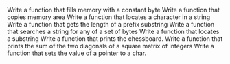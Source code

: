 Write a function that fills memory with a constant byte
Write a function that copies memory area
Write a function that locates a character in a string
Write a function that gets the length of a prefix substring
Write a function that searches a string for any of a set of bytes
Write a function that locates a substring
Write a function that prints the chessboard.
Write a function that prints the sum of the two diagonals of a square matrix of integers
Write a function that sets the value of a pointer to a char.
